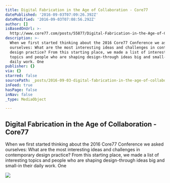 ```yaml
---
title: Digital Fabrication in the Age of Collaboration - Core77
datePublished: '2016-09-03T07:09:26.392Z'
dateModified: '2016-09-03T07:08:56.292Z'
author: []
isBasedOnUrl: >-
  http://www.core77.com/posts/55877/Digital-Fabrication-in-the-Age-of-Collaboration
description: >-
  When we first started thinking about the 2016 Core77 Conference we asked
  ourselves: What are the most interesting ideas and challenges in contemporary
  design practice? From this starting place, we made a list of interesting
  topics and people who are shaping design-through ideas big and small-in their
  daily work. One
publisher: {}
via: {}
starred: false
sourcePath: _posts/2016-09-03-digital-fabrication-in-the-age-of-collaboration-core77.md
inFeed: true
hasPage: false
inNav: false
_type: MediaObject

---
```

<article style=""><h1>Digital Fabrication in the Age of Collaboration - Core77</h1><p>When we first started thinking about the 2016 Core77 Conference we asked ourselves: What are the most interesting ideas and challenges in contemporary design practice? From this starting place, we made a list of interesting topics and people who are shaping design-through ideas big and small-in their daily work. One</p><img src="http://s3files.core77.com/blog/images/518266_183_55877_Ou7R_Jle2.jpg" /></article>